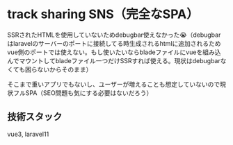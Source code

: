 # track sharing SNS（完全なSPA）

SSRされたHTMLを使用していないためdebugbar使えなかった😭（debugbarはlaravelのサーバーのポートに接続してる時生成されるhtmlに追加されるためvue側のポートでは使えない。もし使いたいならbladeファイルにvueを組み込んでマウントしてbladeファイル一つだけSSRすれば使える。現状はdebugbarなくても困らないからそのまま）

そこまで重いアプリでもないし、ユーザーが増えることも想定していないので現状フルSPA（SEO問題も気にする必要はないだろう）

## 技術スタック

vue3, laravel11
